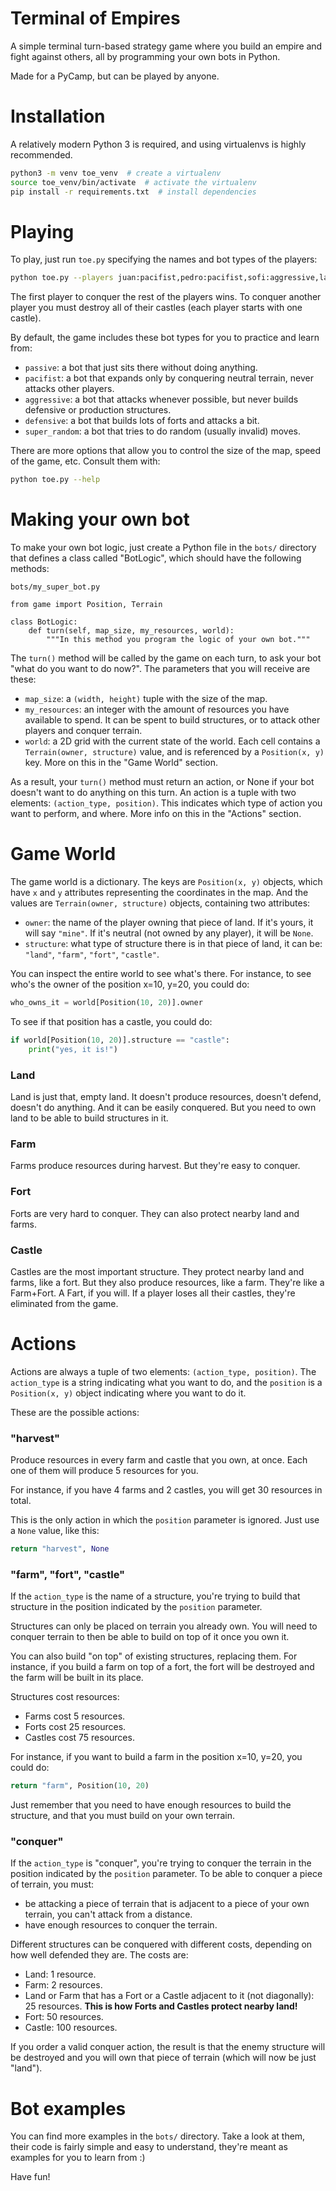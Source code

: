 # Terminal of Empires

A simple terminal turn-based strategy game where you build an empire and fight against others, all by programming your own bots in Python.

Made for a PyCamp, but can be played by anyone.

# Installation

A relatively modern Python 3 is required, and using virtualenvs is highly recommended.

```bash
python3 -m venv toe_venv  # create a virtualenv
source toe_venv/bin/activate  # activate the virtualenv
pip install -r requirements.txt  # install dependencies
```

# Playing

To play, just run `toe.py` specifying the names and bot types of the players:

```bash
python toe.py --players juan:pacifist,pedro:pacifist,sofi:aggressive,laura:defensive
```

The first player to conquer the rest of the players wins.
To conquer another player you must destroy all of their castles (each player starts with one castle).

By default, the game includes these bot types for you to practice and learn from:

- `passive`: a bot that just sits there without doing anything.
- `pacifist`: a bot that expands only by conquering neutral terrain, never attacks other players.
- `aggressive`: a bot that attacks whenever possible, but never builds defensive or production structures.
- `defensive`: a bot that builds lots of forts and attacks a bit.
- `super_random`: a bot that tries to do random (usually invalid) moves.

There are more options that allow you to control the size of the map, speed of the game, etc.
Consult them with:

```bash
python toe.py --help
```

# Making your own bot

To make your own bot logic, just create a Python file in the `bots/` directory that defines a class called "BotLogic", which should have the following methods:


`bots/my_super_bot.py`
```
from game import Position, Terrain

class BotLogic:
    def turn(self, map_size, my_resources, world):
        """In this method you program the logic of your own bot."""
```

The `turn()` method will be called by the game on each turn, to ask your bot "what do you want to do now?".
The parameters that you will receive are these:

- `map_size`: a `(width, height)` tuple with the size of the map.
- `my_resources`: an integer with the amount of resources you have available to spend.
  It can be spent to build structures, or to attack other players and conquer terrain.
- `world`: a 2D grid with the current state of the world.
  Each cell contains a `Terrain(owner, structure)` value, and is referenced by a `Position(x, y)` key.
  More on this in the "Game World" section.

As a result, your `turn()` method must return an action, or None if your bot doesn't want to do anything on this turn.
An action is a tuple with two elements: `(action_type, position)`.
This indicates which type of action you want to perform, and where.
More info on this in the "Actions" section.

# Game World

The game world is a dictionary.
The keys are `Position(x, y)` objects, which have `x` and `y` attributes representing the coordinates in the map.
And the values are `Terrain(owner, structure)` objects, containing two attributes:

- `owner`: the name of the player owning that piece of land.
  If it's yours, it will say `"mine"`.
  If it's neutral (not owned by any player), it will be `None`.
- `structure`: what type of structure there is in that piece of land, it can be: `"land"`, `"farm"`, `"fort"`, `"castle"`.

You can inspect the entire world to see what's there.
For instance, to see who's the owner of the position x=10, y=20, you could do:

```python
who_owns_it = world[Position(10, 20)].owner
```

To see if that position has a castle, you could do:

```python
if world[Position(10, 20)].structure == "castle":
    print("yes, it is!")
```


### Land

Land is just that, empty land.
It doesn't produce resources, doesn't defend, doesn't do anything.
And it can be easily conquered.
But you need to own land to be able to build structures in it.

### Farm

Farms produce resources during harvest.
But they're easy to conquer.

### Fort

Forts are very hard to conquer.
They can also protect nearby land and farms.

### Castle

Castles are the most important structure.
They protect nearby land and farms, like a fort.
But they also produce resources, like a farm.
They're like a Farm+Fort.
A Fart, if you will.
If a player loses all their castles, they're eliminated from the game.

# Actions

Actions are always a tuple of two elements: `(action_type, position)`.
The `action_type` is a string indicating what you want to do, and the `position` is a `Position(x, y)` object indicating where you want to do it.

These are the possible actions:

### "harvest"

Produce resources in every farm and castle that you own, at once.
Each one of them will produce 5 resources for you.

For instance, if you have 4 farms and 2 castles, you will get 30 resources in total.

This is the only action in which the `position` parameter is ignored.
Just use a `None` value, like this:

```python
return "harvest", None
```

### "farm", "fort", "castle"

If the `action_type` is the name of a structure, you're trying to build that structure in the position indicated by the `position` parameter.

Structures can only be placed on terrain you already own.
You will need to conquer terrain to then be able to build on top of it once you own it.

You can also build "on top" of existing structures, replacing them.
For instance, if you build a farm on top of a fort, the fort will be destroyed and the farm will be built in its place.

Structures cost resources:

- Farms cost 5 resources.
- Forts cost 25 resources.
- Castles cost 75 resources.

For instance, if you want to build a farm in the position x=10, y=20, you could do:

```python
return "farm", Position(10, 20)
```

Just remember that you need to have enough resources to build the structure, and that you must build on your own terrain.

### "conquer"

If the `action_type` is "conquer", you're trying to conquer the terrain in the position indicated by the `position` parameter.
To be able to conquer a piece of terrain, you must:

- be attacking a piece of terrain that is adjacent to a piece of your own terrain, you can't attack from a distance.
- have enough resources to conquer the terrain.

Different structures can be conquered with different costs, depending on how well defended they are.
The costs are:

- Land: 1 resource.
- Farm: 2 resources.
- Land or Farm that has a Fort or a Castle adjacent to it (not diagonally): 25 resources. 
  **This is how Forts and Castles protect nearby land!**
- Fort: 50 resources.
- Castle: 100 resources.

If you order a valid conquer action, the result is that the enemy structure will be destroyed and you will own that piece of terrain (which will now be just "land").

# Bot examples

You can find more examples in the `bots/` directory. 
Take a look at them, their code is fairly simple and easy to understand, they're meant as examples for you to learn from :)

Have fun!
